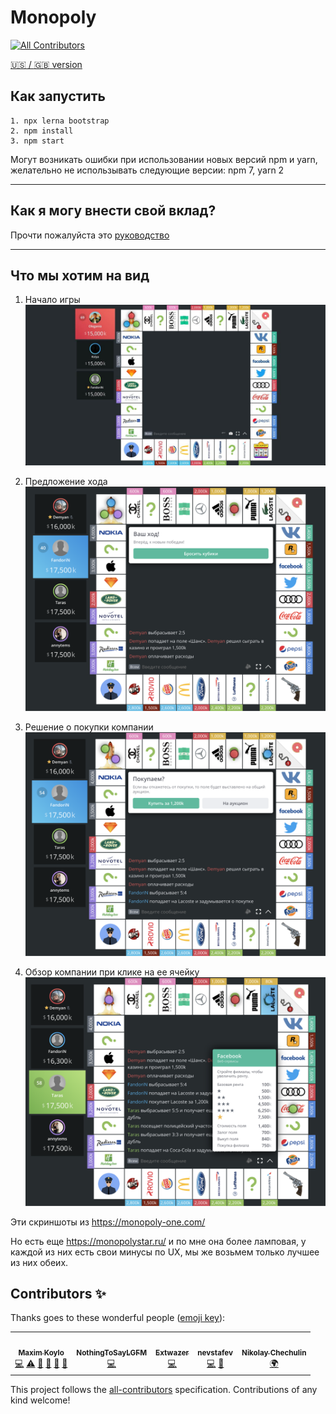 # Monopoly

<!-- ALL-CONTRIBUTORS-BADGE:START - Do not remove or modify this section -->

[![All Contributors](https://img.shields.io/badge/all_contributors-5-orange.svg?style=flat-square)](#contributors-)

<!-- ALL-CONTRIBUTORS-BADGE:END -->

[:us: / :uk: version](./README-EN.md)

## Как запустить

```
1. npx lerna bootstrap
2. npm install
3. npm start
```

Могут возникать ошибки при использовании новых версий npm и yarn, желательно не использывать следующие версии: npm 7, yarn 2

---

## Как я могу внести свой вклад?

Прочти пожалуйста это [руководство](./CONTRIBUTING.md)

---

## Что мы хотим на вид

1. Начало игры
   ![image](./docs/assets/images/start-game.jpg)

2. Предложение хода
   ![image](./docs/assets/images/roll-dice.png)

3. Решение о покупки компании
   ![image](./docs/assets/images/buy-company.png)

4. Обзор компании при клике на ее ячейку
   ![image](./docs/assets/images/view-company.png)

Эти скриншоты из https://monopoly-one.com/

Но есть еще https://monopolystar.ru/ и по мне она более ламповая, у каждой из них есть свои минусы по UX, мы же возьмем только лучшее из них обеих.

## Contributors ✨

Thanks goes to these wonderful people ([emoji key](https://allcontributors.org/docs/en/emoji-key)):

<!-- ALL-CONTRIBUTORS-LIST:START - Do not remove or modify this section -->
<!-- prettier-ignore-start -->
<!-- markdownlint-disable -->
<table>
  <tr>
    <td align="center"><a href="https://github.com/lFandoriNl"><img src="https://avatars0.githubusercontent.com/u/23149596?v=4?s=100" width="100px;" alt=""/><br /><sub><b>Maxim Koylo</b></sub></a><br /><a href="https://github.com/lFandoriNl/monopoly/commits?author=lFandoriNl" title="Code">💻</a> <a href="https://github.com/lFandoriNl/monopoly/commits?author=lFandoriNl" title="Tests">⚠️</a> <a href="#data-lFandoriNl" title="Data">🔣</a> <a href="#ideas-lFandoriNl" title="Ideas, Planning, & Feedback">🤔</a> <a href="#projectManagement-lFandoriNl" title="Project Management">📆</a> <a href="https://github.com/lFandoriNl/monopoly/pulls?q=is%3Apr+reviewed-by%3AlFandoriNl" title="Reviewed Pull Requests">👀</a></td>
    <td align="center"><a href="https://github.com/NothingToSayLGFM"><img src="https://avatars0.githubusercontent.com/u/62837832?v=4?s=100" width="100px;" alt=""/><br /><sub><b>NothingToSayLGFM</b></sub></a><br /><a href="https://github.com/lFandoriNl/monopoly/commits?author=NothingToSayLGFM" title="Code">💻</a></td>
    <td align="center"><a href="https://github.com/Extwazer"><img src="https://avatars1.githubusercontent.com/u/43049398?v=4?s=100" width="100px;" alt=""/><br /><sub><b>Extwazer</b></sub></a><br /><a href="https://github.com/lFandoriNl/monopoly/commits?author=Extwazer" title="Code">💻</a></td>
    <td align="center"><a href="https://github.com/nevstafev"><img src="https://avatars0.githubusercontent.com/u/16920632?v=4?s=100" width="100px;" alt=""/><br /><sub><b>nevstafev</b></sub></a><br /><a href="https://github.com/lFandoriNl/monopoly/commits?author=nevstafev" title="Code">💻</a> <a href="#ideas-nevstafev" title="Ideas, Planning, & Feedback">🤔</a></td>
    <td align="center"><a href="http://nchechulin.github.io"><img src="https://avatars1.githubusercontent.com/u/38015818?v=4?s=100" width="100px;" alt=""/><br /><sub><b>Nikolay Chechulin</b></sub></a><br /><a href="#translation-NChechulin" title="Translation">🌍</a></td>
  </tr>
</table>

<!-- markdownlint-restore -->
<!-- prettier-ignore-end -->

<!-- ALL-CONTRIBUTORS-LIST:END -->

This project follows the [all-contributors](https://github.com/all-contributors/all-contributors) specification. Contributions of any kind welcome!
